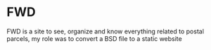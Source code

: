 # FWD
FWD is a site to see, organize and know everything related to postal parcels, my role was to convert a BSD file to a static website
